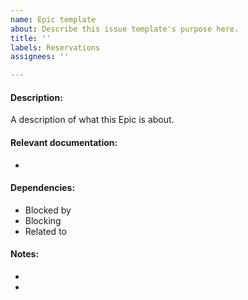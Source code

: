 ```yaml
---
name: Epic template
about: Describe this issue template's purpose here.
title: ''
labels: Reservations
assignees: ''

---
```


#### Description:
A description of what this Epic is about.

#### Relevant documentation:
- 

#### Dependencies:
- Blocked by
- Blocking
- Related to

#### Notes:
- 
-
